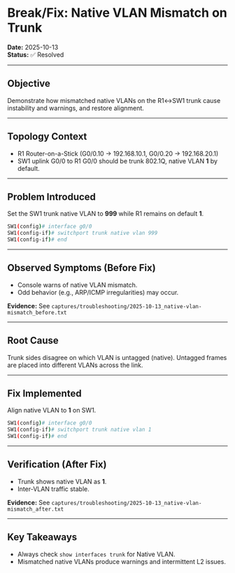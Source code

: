 # Break/Fix: Native VLAN Mismatch on Trunk
**Date:** 2025-10-13  
**Status:** ✅ Resolved

---

## Objective
Demonstrate how mismatched native VLANs on the R1↔SW1 trunk cause instability and warnings, and restore alignment.

---

## Topology Context
- R1 Router-on-a-Stick (G0/0.10 → 192.168.10.1, G0/0.20 → 192.168.20.1)  
- SW1 uplink G0/0 to R1 G0/0 should be trunk 802.1Q, native VLAN **1** by default.

---

## Problem Introduced
Set the SW1 trunk native VLAN to **999** while R1 remains on default **1**.
```bash
SW1(config)# interface g0/0
SW1(config-if)# switchport trunk native vlan 999
SW1(config-if)# end
```

---

## Observed Symptoms (Before Fix)
- Console warns of native VLAN mismatch.
- Odd behavior (e.g., ARP/ICMP irregularities) may occur.

**Evidence:** See `captures/troubleshooting/2025-10-13_native-vlan-mismatch_before.txt`

---

## Root Cause
Trunk sides disagree on which VLAN is untagged (native). Untagged frames are placed into different VLANs across the link.

---

## Fix Implemented
Align native VLAN to **1** on SW1.
```bash
SW1(config)# interface g0/0
SW1(config-if)# switchport trunk native vlan 1
SW1(config-if)# end
```

---

## Verification (After Fix)
- Trunk shows native VLAN as **1**.
- Inter-VLAN traffic stable.

**Evidence:** See `captures/troubleshooting/2025-10-13_native-vlan-mismatch_after.txt`

---

## Key Takeaways
- Always check `show interfaces trunk` for Native VLAN.
- Mismatched native VLANs produce warnings and intermittent L2 issues.
